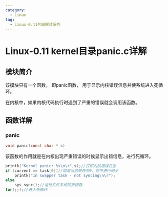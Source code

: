 ```yaml
---
category:
  - Linux
tag:
  - Linux-0.11代码解读系列
---
```



# Linux-0.11 kernel目录panic.c详解

## 模块简介

该模块只有一个函数， 即panic函数， 用于显示内核错误信息并使系统进入死循环。

在内核中，如果内核代码执行时遇到了严重的错误就会调用该函数。

## 函数详解

### panic

```c
void panic(const char * s)
```
该函数的作用就是在内核出现严重错误的时候显示出错信息，进行死循环。
```c
printk("Kernel panic: %s\n\r",s);//打印内核错误日志
if (current == task[0])//如果当前是任务0，则不进行同步
    printk("In swapper task - not syncing\n\r");
else
    sys_sync();//运行文件系统同步函数
for(;;);//进入死循环
```